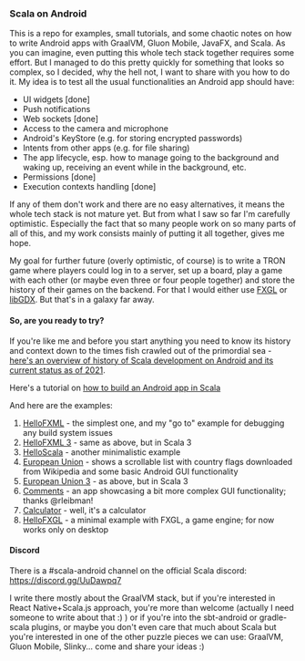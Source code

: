 ### Scala on Android

This is a repo for examples, small tutorials, and some chaotic notes on how to write Android apps with GraalVM, Gluon Mobile, JavaFX, and Scala. As you can imagine, even putting this whole tech stack together requires some effort. But I managed to do this pretty quickly for something that looks so complex, so I decided, why the hell not, I want to share with you how to do it. My idea is to test all the usual functionalities an Android app should have:
 * UI widgets [done]
 * Push notifications
 * Web sockets [done]
 * Access to the camera and microphone
 * Android's KeyStore (e.g. for storing encrypted passwords)
 * Intents from other apps (e.g. for file sharing)
 * The app lifecycle, esp. how to manage going to the background and waking up, receiving an event while in the background, etc.
 * Permissions [done]
 * Execution contexts handling [done]
 
If any of them don't work and there are no easy alternatives, it means the whole tech stack is not mature yet. But from what I saw so far I'm carefully optimistic. Especially the fact that so many people work on so many parts of all of this, and my work consists mainly of putting it all together, gives me hope. 

My goal for further future (overly optimistic, of course) is to write a TRON game where players could log in to a server, set up a board, play a game with each other (or maybe even three or four people together) and store the history of their games on the backend. For that I would either use [FXGL](https://github.com/AlmasB/FXGL) or [libGDX](https://libgdx.badlogicgames.com/). But that's in a galaxy far away.

#### So, are you ready to try?

If you're like me and before you start anything you need to know its history and context down to the times fish crawled out of the primordial sea - [here's an overview of history of Scala development on Android and its current status as of 2021](https://makingthematrix.wordpress.com/2021/03/17/scala-on-android/). 

Here's a tutorial on [how to build an Android app in Scala](https://makingthematrix.wordpress.com/2021/04/07/how-to-build-an-android-app-in-scala-2-13/)

And here are the examples:
1. [HelloFXML](https://github.com/makingthematrix/scalaonandroid/wiki/HelloFXML-example) - the simplest one, and my "go to" example for debugging any build system issues
2. [HelloFXML 3](https://github.com/makingthematrix/scalaonandroid/tree/main/HelloFXML3) - same as above, but in Scala 3
3. [HelloScala](https://github.com/makingthematrix/scalaonandroid/tree/main/helloscala) - another minimalistic example
4. [European Union](https://github.com/makingthematrix/scalaonandroid/wiki/European-Union-(and-Scotland)-example) - shows a scrollable list with country flags downloaded from Wikipedia and some basic Android GUI functionality
5. [European Union 3](https://github.com/makingthematrix/scalaonandroid/tree/main/europeanunion3) - as above, but in Scala 3
6. [Comments](https://github.com/makingthematrix/scalaonandroid/tree/main/comments) - an app showcasing a bit more complex GUI functionality; thanks @rleibman!
7. [Calculator](https://github.com/makingthematrix/scalaonandroid/tree/main/fxcalculator) - well, it's a calculator
9. [HelloFXGL](https://github.com/makingthematrix/scalaonandroid/tree/main/HelloFXGL) - a minimal example with FXGL, a game engine; for now works only on desktop

#### Discord

There is a #scala-android channel on the official Scala discord: https://discord.gg/UuDawpq7 

I write there mostly about the GraalVM stack, but if you're interested in React Native+Scala.js approach, you're more than welcome (actually I need someone to write about that :) ) or if you're into the sbt-android or gradle-scala plugins, or maybe you don't even care that much about Scala but you're interested in one of the other puzzle pieces we can use: GraalVM, Gluon Mobile, Slinky... come and share your ideas :)
